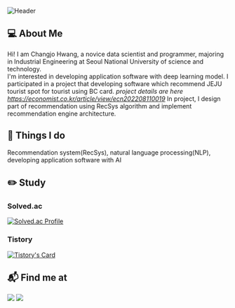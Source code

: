 ![Header](https://capsule-render.vercel.app/api?type=waving&color=auto&height=200&section=header)
## 💻 About Me
Hi! I am Changjo Hwang, a novice data scientist and programmer, majoring in Industrial Engineering at Seoul National University of science and technology.  
I'm interested in developing application software with deep learning model.
I participated in a project that developing software which recommend JEJU tourist spot for tourist using BC card.
*project details are here <https://economist.co.kr/article/view/ecn202208110019>*
In project, I design part of recommendation using RecSys algorithm and implement recommendation engine architecture.

## 🚀 Things I do
Recommendation system(RecSys), natural language processing(NLP), developing application software with AI

## ✏️ Study
### Solved.ac  
[![Solved.ac Profile](http://mazassumnida.wtf/api/v2/generate_badge?boj=yellacre)](https://solved.ac/yellacre/)
### Tistory  
[![Tistory's Card](https://github-readme-tistory-card.vercel.app/api?name=changjohwang&postId=53&theme=tistory)](https://changjohwang.tistory.com/)

## 📬 Find me at
 <a href="mailto:hchj2005@gmail.com"><img src="https://img.shields.io/badge/Gmail-EA4335?style=flat&logo=Gmail&logoColor=white"/></a> 
 <a href="https://changjohwang.tistory.com/"><img src="https://img.shields.io/badge/Tistory-F05A22?style=flat&logo=Tistory&logoColor=white"/></a>


<!--
**YellaCRE/YellaCRE** is a ✨ _special_ ✨ repository because its `README.md` (this file) appears on your GitHub profile.
[![Tistory's Badge](https://github-readme-tistory-card.vercel.app/api/badge?name=tistory&theme={kakao})](https://changjohwang.tistory.com/)

Here are some ideas to get you started:

- 🔭 I’m currently working on ...
- 🌱 I’m currently learning ...
- 👯 I’m looking to collaborate on ...
- 🤔 I’m looking for help with ...
- 💬 Ask me about ...
- 📫 How to reach me: ...
- 😄 Pronouns: ...
- ⚡ Fun fact: ...
-->
